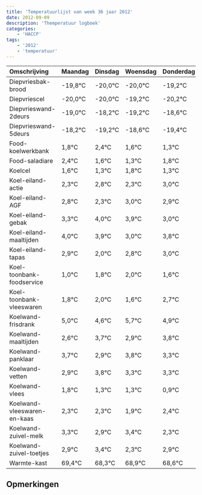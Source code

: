 ```yaml
---
title: 'Temperatuurlijst van week 36 jaar 2012'
date: 2012-09-09
description: 'Themperatuur logboek'
categories:
    - 'HACCP'
tags:
    - '2012'
    - 'temperatuur'
---
```

|Omschrijving|Maandag|Dinsdag|Woensdag|Donderdag|Vrijdag|Zaterdag|Zondag|
|:---|:---|:---|:---|:---|:---|:---|:---|
|Diepvriesbak-brood|-19,8°C|-20,0°C|-20,0°C|-19,2°C|-20,2°C|-19,6°C|-20,4°C|
|Diepvriescel|-20,0°C|-20,0°C|-19,2°C|-20,2°C|-19,6°C|-20,4°C|-20,7°C|
|Diepvrieswand-2deurs|-19,0°C|-18,2°C|-19,2°C|-18,6°C|-19,4°C|-19,7°C|-19,2°C|
|Diepvrieswand-5deurs|-18,2°C|-19,2°C|-18,6°C|-19,4°C|-19,7°C|-19,2°C|-19,7°C|
|Food-koelwerkbank|1,8°C|2,4°C|1,6°C|1,3°C|1,8°C|1,3°C|2,0°C|
|Food-saladiare|2,4°C|1,6°C|1,3°C|1,8°C|1,3°C|2,0°C|1,9°C|
|Koelcel|1,6°C|1,3°C|1,8°C|1,3°C|2,0°C|1,9°C|1,0°C|
|Koel-eiland-actie|2,3°C|2,8°C|2,3°C|3,0°C|2,9°C|2,0°C|2,8°C|
|Koel-eiland-AGF|2,8°C|2,3°C|3,0°C|2,9°C|2,0°C|2,8°C|3,0°C|
|Koel-eiland-gebak|3,3°C|4,0°C|3,9°C|3,0°C|3,8°C|4,0°C|3,6°C|
|Koel-eiland-maaltijden|4,0°C|3,9°C|3,0°C|3,8°C|4,0°C|3,6°C|4,7°C|
|Koel-eiland-tapas|2,9°C|2,0°C|2,8°C|3,0°C|2,6°C|3,7°C|2,9°C|
|Koel-toonbank-foodservice|1,0°C|1,8°C|2,0°C|1,6°C|2,7°C|1,9°C|2,8°C|
|Koel-toonbank-vleeswaren|1,8°C|2,0°C|1,6°C|2,7°C|1,9°C|2,8°C|2,3°C|
|Koelwand-frisdrank|5,0°C|4,6°C|5,7°C|4,9°C|5,8°C|5,3°C|5,3°C|
|Koelwand-maaltijden|2,6°C|3,7°C|2,9°C|3,8°C|3,3°C|3,3°C|2,9°C|
|Koelwand-panklaar|3,7°C|2,9°C|3,8°C|3,3°C|3,3°C|2,9°C|3,4°C|
|Koelwand-vetten|2,9°C|3,8°C|3,3°C|3,3°C|2,9°C|3,4°C|2,3°C|
|Koelwand-vlees|1,8°C|1,3°C|1,3°C|0,9°C|1,4°C|0,3°C|0,9°C|
|Koelwand-vleeswaren-en-kaas|2,3°C|2,3°C|1,9°C|2,4°C|1,3°C|1,9°C|1,6°C|
|Koelwand-zuivel-melk|3,3°C|2,9°C|3,4°C|2,3°C|2,9°C|2,6°C|2,5°C|
|Koelwand-zuivel-toetjes|2,9°C|3,4°C|2,3°C|2,9°C|2,6°C|2,5°C|3,8°C|
|Warmte-kast|69,4°C|68,3°C|68,9°C|68,6°C|68,5°C|69,8°C|68,8°C|

## Opmerkingen


